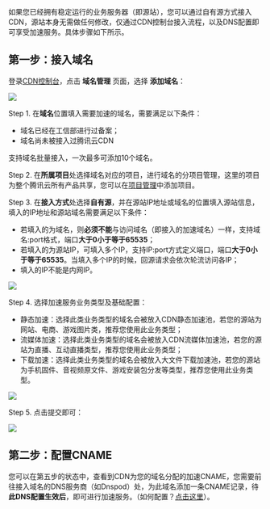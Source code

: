 如果您已经拥有稳定运行的业务服务器（即源站），您可以通过自有源方式接入CDN，源站本身无需做任何修改，仅通过CDN控制台接入流程，以及DNS配置即可享受加速服务。具体步骤如下所示。

## 第一步：接入域名
登录[CDN控制台](https://console.qcloud.com/cdn)，点击 **域名管理** 页面，选择 **添加域名**：

![](https://mccdn.qcloud.com/static/img/7a092461c30a209a468fb4a74f0358f9/image.jpg)

Step 1. 在**域名**位置填入需要加速的域名，需要满足以下条件：

+ 域名已经在工信部进行过备案；
+ 域名尚未被接入过腾讯云CDN

支持域名批量接入，一次最多可添加10个域名。


Step 2. 在**所属项目**处选择域名对应的项目，进行域名的分项目管理，这里的项目为整个腾讯云所有产品共享，您可以在[项目管理](https://console.qcloud.com/project)中添加项目。

Step 3. 在**接入方式**处选择**自有源**，并在源站IP地址或域名的位置填入源站信息，填入的IP地址和源站域名需要满足以下条件：

+ 若填入的为域名，则**必须不能**与访问域名（即接入的加速域名）一样，支持域名:port格式，端口**大于0小于等于65535**；
+ 若填入的为源站IP，可填入多个IP，支持IP:port方式定义端口，端口**大于0小于等于65535**。当填入多个IP的时候，回源请求会依次轮流访问各IP；
+ 填入的IP不能是内网IP。

![](https://mc.qcloudimg.com/static/img/c1ceb384883b113417cd3de768a55acb/addHost.png)


Step 4. 选择加速服务业务类型及基础配置：

+ 静态加速：选择此类业务类型的域名会被放入CDN静态加速池，若您的源站为网站、电商、游戏图片类，推荐您使用此业务类型；
+ 流媒体加速：选择此类业务类型的域名会被放入CDN流媒体加速池，若您的源站为直播、互动直播类型，推荐您使用此业务类型；
+ 下载加速：选择此类业务类型的域名会被放入大文件下载加速池，若您的源站为手机固件、音视频原文件、游戏安装包分发等类型，推荐您使用此业务类型。

![](https://mc.qcloudimg.com/static/img/96b91e2be2dc07987ab2cf8799096ae4/addHost2.png)

Step 5. 点击提交即可：

![](https://mc.qcloudimg.com/static/img/af1fdc185556b713f341baf831141a44/addHost3.jpg)


## 第二步：配置CNAME
您可以在第五步的状态中，查看到CDN为您的域名分配的加速CNAME，您需要前往接入域名的DNS服务商（如Dnspod）处，为此域名添加一条CNAME记录，待**此DNS配置生效后**，即可进行加速服务。（如何配置？[点击这里](https://www.qcloud.com/doc/product/228/3121)）。
























